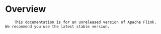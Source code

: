 # Overview


> 
        This documentation is for an unreleased version of Apache Flink. We recommend you use the latest stable version.
    
